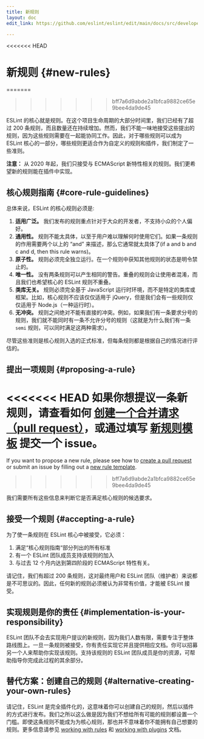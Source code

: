 ```yaml
---
title: 新规则
layout: doc
edit_link: https://github.com/eslint/eslint/edit/main/docs/src/developer-guide/contributing/new-rules.md

---
```

<<<<<<< HEAD
<!-- Note: No pull requests accepted for this file. See README.md in the root directory for details. -->

# 新规则 {#new-rules}
=======
>>>>>>> bff7a6d9abde2a1bfca9882ce65e9bee4da9de45

ESLint 的核心就是规则。在这个项目生命周期的大部分时间里，我们已经有了超过 200 条规则，而且数量还在持续增加。然而，我们不能一味地接受这些提出的规则，因为这些规则需要在一起能协同工作。因此，对于哪些规则可以成为 ESLint 核心的一部分，哪些规则更适合作为自定义的规则和插件，我们制定了一些准则。

**注意：** 从 2020 年起，我们只接受与 ECMAScript 新特性相关的规则。我们更希望新的规则能在插件中实现。

## 核心规则指南 {#core-rule-guidelines}

总体来说，ESLint 的核心规则必须是:

1. **适用广泛。** 我们发布的规则重点针对于大众的开发者，不支持小众的个人偏好。
1. **通用性。** 规则不能太具体，以至于用户难以理解何时使用它们。如果一条规则的作用需要两个以上的 “and” 来描述，那么它通常就太具体了(if a and b and c and d, then this rule warns)。
1. **原子性。** 规则必须完全独立运行。在一个规则中获知其他规则的状态是明令禁止的。
1. **唯一性。** 没有两条规则可以产生相同的警告。重叠的规则会让使用者混淆，而且我们也希望核心的 ESLint 规则不重叠。
1. **类库无关。** 规则必须完全基于 JavaScript 运行时环境，而不是特定的类库或框架。比如，核心规则不应该仅仅适用于 jQuery，但是我们会有一些规则仅仅适用于 Node.js（一种运行时）。
1. **无冲突。** 规则之间绝对不能有直接的冲突。例如，如果我们有一条要求分号的规则，我们就不能同时有一条不允许分号的规则（这就是为什么我们有一条 `semi` 规则，可以同时满足这两种需求）。

尽管这些准则是核心规则入选的正式标准，但每条规则都是根据自己的情况进行评估的。

## 提出一项规则 {#proposing-a-rule}

<<<<<<< HEAD
如果你想提议一条新规则，请查看如何 [创建一个合并请求（pull request）](/docs/developer-guide/contributing/pull-requests)，或通过填写 [新规则模板](https://github.com/eslint/eslint/issues/new?template=NEW_RULE.md) 提交一个 issue。
=======
If you want to propose a new rule, please see how to [create a pull request](/docs/developer-guide/contributing/pull-requests) or submit an issue by filling out a [new rule template](https://github.com/eslint/eslint/issues/new/choose).
>>>>>>> bff7a6d9abde2a1bfca9882ce65e9bee4da9de45

我们需要所有这些信息来判断它是否满足核心规则的候选要求。

## 接受一个规则 {#accepting-a-rule}

为了使一条规则在 ESLint 核心中被接受，它必须：

1. 满足“核心规则指南“部分列出的所有标准
1. 有一个 ESLint 团队成员支持该规则的加入
1. 与过去 12 个月内达到第四阶段的 ECMAScript 特性有关。

请记住，我们有超过 200 条规则，这对最终用户和 ESLint 团队（维护者）来说都是不可思议的。因此，任何新的规则必须被认为非常有价值，才能被 ESLint 接受。

## 实现规则是你的责任 {#implementation-is-your-responsibility}

ESLint 团队不会去实现用户提议的新规则，因为我们人数有限，需要专注于整体路线图上。一旦一条规则被接受，你有责任实现它并且提供相应文档。你可以招募另一个人来帮助你实现该规则。支持该规则的 ESLint 团队成员是你的资源，可帮助指导你完成此过程的其余部分。

## 替代方案：创建自己的规则 {#alternative-creating-your-own-rules}

请记住，ESLint 是完全插件化的，这意味着你可以创建自己的规则，然后以插件的方式进行发布。我们之所以这么做是因为我们不想给所有可能的规则都设置一个门槛。即使这条规则不能成为为核心规则，那也并不意味着你不能拥有自己想要的规则。更多信息请参见 [working with rules](../working-with-rules) 和 [working with plugins](../working-with-plugins) 文档。